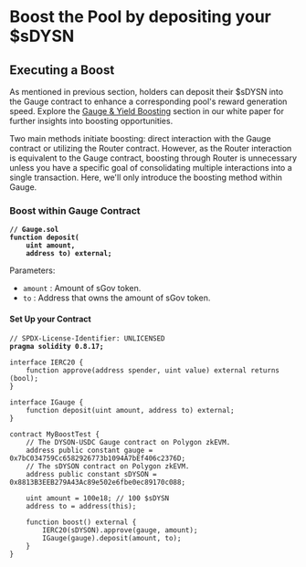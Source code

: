 # Boost the Pool by depositing your $sDYSN

## Executing a Boost

As mentioned in previous section, holders can deposit their $sDYSN into the Gauge contract to enhance a corresponding pool's reward generation speed. Explore the [Gauge & Yield Boosting](https://docs.dyson.finance/mechanisms/gauge-and-yield-boosting) section in our white paper for further insights into boosting opportunities.

Two main methods initiate boosting: direct interaction with the Gauge contract or utilizing the Router contract. However, as the Router interaction is equivalent to the Gauge contract, boosting through Router is unnecessary unless you have a specific goal of consolidating multiple interactions into a single transaction. Here, we'll only introduce the boosting method within Gauge.

### Boost within Gauge Contract&#x20;

<pre class="language-solidity"><code class="lang-solidity"><strong>// Gauge.sol
</strong><strong>function deposit(
</strong><strong>    uint amount, 
</strong><strong>    address to) external;
</strong></code></pre>

Parameters:

* `amount` : Amount of sGov token.
* `to` : Address that owns the amount of sGov token.

#### Set Up your Contract

<pre class="language-solidity"><code class="lang-solidity">// SPDX-License-Identifier: UNLICENSED
<strong>pragma solidity 0.8.17;
</strong>
interface IERC20 {
    function approve(address spender, uint value) external returns (bool);
}

interface IGauge {
    function deposit(uint amount, address to) external;
}

contract MyBoostTest {
    // The DYSON-USDC Gauge contract on Polygon zkEVM.
    address public constant gauge = 0x7bC034759Cc6582926773b1094A7bEf406c2376D;
    // The sDYSON contract on Polygon zkEVM.
    address public constant sDYSON = 0x8813B3EEB279A43Ac89e502e6fbe0ec89170c088;

    uint amount = 100e18; // 100 $sDYSN
    address to = address(this);

    function boost() external {
        IERC20(sDYSON).approve(gauge, amount);
        IGauge(gauge).deposit(amount, to);
    }
}
</code></pre>
